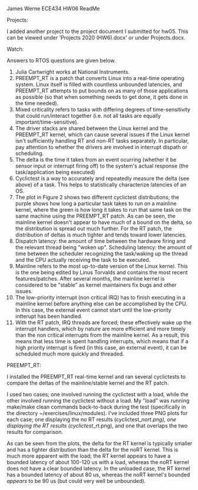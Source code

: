James Werne
ECE434 HW06
ReadMe


Projects:

I added another project to the project document I submitted for hw05. This can be viewed under 'Projects 2020 (HW6).docx' or under Projects.docx.


Watch:

Answers to RTOS questions are given below.
1. Julia Cartwright works at National Instruments.
2. PREEMPT_RT is a patch that converts Linux into a real-time operating system. Linux itself is filled with countless unbounded latencies, and PREEMPT_RT attempts to put bounds on as many of those applications as possible (so that when something needs to get done, it gets done in the time needed).
3. Mixed criticality refers to tasks with differing degrees of time-sensitivity that could run/interact together (i.e. not all tasks are equally important/time-sensitive).
4. The driver stacks are shared between the Linux kernel and the PREEMPT_RT kernel, which can cause several issues if the Linux kernel isn't sufficiently handling RT and non-RT tasks separately. In particular, pay attention to whether the drivers are involved in interrupt dispath or scheduling.
5. The delta is the time it takes from an event ocurring (whether it be sensor input or interrupt firing off) to the system's actual response (the task/application being executed)
6. Cyclictest is a way to accurately and repeatedly measure the delta (see above) of a task. This helps to statistically characterize latencies of an OS.
7. The plot in Figure 2 shows two different cyclictest distributions; the purple shows how long a particular task takes to run on a mainline kernel, where the green is how long it takes to run that same task on the same machine using the PREEMPT_RT patch. As can be seen, the mainline kernel doesn't appear to have much of a bound on the delta, so the distribution is spread out much further. For the RT patch, the distribution of deltas is much tighter and tends toward lower latencies.
8. Dispatch latency: the amount of time between the hardware firing and the relevant thread being "woken up". Scheduling latency: the amount of time between the scheduler recognizing the task/waking up the thread and the CPU actually receiving the task to be executed.
9. Mainline refers to the most up-to-date version of the Linux kernel. This is the one being edited by Linus Torvalds and contains the most recent features/patches. After several months, the mainline kernel is considered to be "stable" as kernel maintainers fix bugs and other issues.
10. The low-priority interrupt (non critical IRQ) has to finish executing in a mainline kernel before anything else can be accomplished by the CPU. In this case, the external event cannot start until the low-priority intterupt has been handled.
11. With the RT patch, IRQ threads are forced; these effectively wake up the interrupt handlers, which by nature are more efficient and more timely than the non critical interrupts from the mainline kernel. As a result, this means that less time is spent handling interrupts, which means that if a high priority interrupt is fired (in this case, an external event), it can be scheduled much more quickly and threaded.



PREEMPT_RT: 

I installed the PREEMPT_RT real-time kernel and ran several cyclictests to compare the deltas of the mainline/stable kernel and the RT patch. 

I used two cases; one involved running the cyclictest with a load, while the other involved running the cyclictest without a load. My "load" was running make/make clean commands back-to-back during the test (specifically in the directory ~/exercises/linux/modules). I've included three PNG plots for each case; one displaying the no RT results (cyclictest_<loadtype>_nort.png), one displaying the RT results (cyclictest_<loadtype>_rt.png), and one that overlaps the two results for comparison.

As can be seen from the plots, the delta for the RT kernel is typically smaller and has a tighter distribution than the delta for the noRT kernel. This is much more apparent with the load; the RT kernel appears to have a bounded latency of about 100-120 us with a load, whereas the noRT kernel does not have a clear bounded latency. In the unloaded case, the RT kernel has a bounded latency of about 80 us, whereas the noRT kernel's bounded *appears* to be 90 us (but could very well be unbounded).
